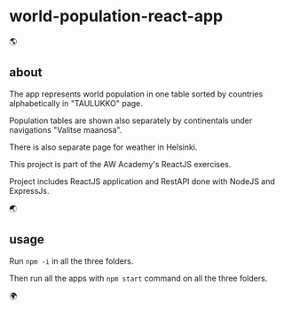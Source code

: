 # world-population-react-app 

:earth_americas:

## about

The app represents world population in one table sorted by countries alphabetically in "TAULUKKO" page.

Population tables are shown also separately by continentals under navigations "Valitse maanosa".

There is also separate page for weather in Helsinki.

This project is part of the AW Academy's ReactJS exercises.

Project includes ReactJS application and RestAPI done with NodeJS and ExpressJs.

:earth_asia:

## usage

Run ``` npm -i ``` in all the three folders.

Then run all the apps with ``` npm start ``` command on all the three folders.

:earth_africa:
